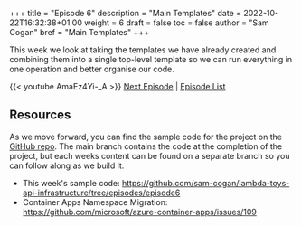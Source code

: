 +++
title = "Episode 6"
description = "Main Templates"
date = 2022-10-22T16:32:38+01:00
weight = 6
draft = false
toc = false
author = "Sam Cogan"
bref = "Main Templates"
+++

This week we look at taking the templates we have already created and combining them into a single top-level template so we can run everything in one operation and better organise our code.

{{< youtube AmaEz4Yi-_A >}}
[Next Episode](/docs/episode-7) | [Episode List](/docs)

## Resources

As we move forward, you can find the sample code for the project on the  [GitHub repo](https://github.com/sam-cogan/lambda-toys-api-infrastructure/). The main branch contains the code at the completion of the project, but each weeks content can be found on a separate branch so you can follow along as we build it.

- This week's sample code:  https://github.com/sam-cogan/lambda-toys-api-infrastructure/tree/episodes/episode6
- Container Apps Namespace Migration: https://github.com/microsoft/azure-container-apps/issues/109
